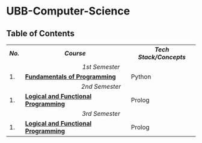 # UBB-Computer-Science

## Table of Contents
<table align=center>
  <tr align=center>
    <td> <b><i>No.</b></i> </td>
    <td> <b><i>Course</b></i> </td>
    <td><b><i>Tech Stack/Concepts</b></i></td>
  </tr>
  <tr>
    <td colspan=3 align=center><i>1st Semester</i></td>
  </tr>
  <tr>
     <td> 1. </td>
    <td> <a href="https://github.com/913-Horvath-Krisztina/UBB-Computer-Science/tree/main/Fundamentals%20of%20Programming/Labs"><b>Fundamentals of Programming</b></a> </td>
    <td> Python </td>
  </tr>
  <tr>
    <td colspan=3 align=center><i>2nd Semester</i></td>
  </tr>
  <tr>
     <td> 1. </td>
    <td> <a href="https://github.com/913-Horvath-Krisztina/Logical-and-functional-programming"><b>Logical and Functional Programming</b></a> </td>
    <td> Prolog </td>
  </tr>
  <tr>
    <td colspan=3 align=center><i>3rd Semester</i></td>
  </tr>
  <tr>
     <td> 1. </td>
    <td> <a href="https://github.com/913-Horvath-Krisztina/Logical-and-functional-programming"><b>Logical and Functional Programming</b></a> </td>
    <td> Prolog </td>
  </tr>
 </table>


   
